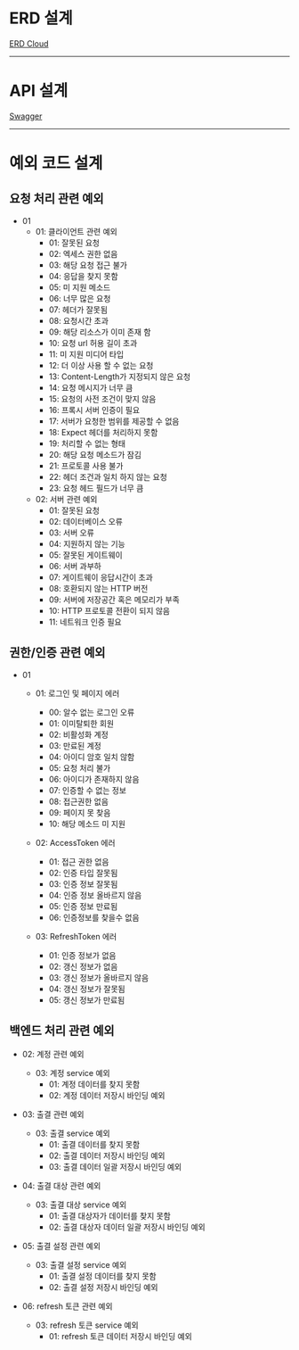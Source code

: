 # ERD 설계
[ERD Cloud](https://www.erdcloud.com/d/48QywLh2DwocKLWKf)

---
# API 설계
[Swagger](https://kimjr.shop/docs/swagger-ui/index.html)

---
# 예외 코드 설계

## 요청 처리 관련 예외

- 01
  - 01: 클라이언트 관련 예외
    - 01: 잘못된 요청
    - 02: 엑세스 권한 없음
    - 03: 해당 요청 접근 불가
    - 04: 응답을 찾지 못함
    - 05: 미 지원 메소드
    - 06: 너무 많은 요청
    - 07: 헤더가 잘못됨
    - 08: 요청시간 초과
    - 09: 해당 리소스가 이미 존재 함
    - 10: 요청 url 허용 길이 초과
    - 11: 미 지원 미디어 타입
    - 12: 더 이상 사용 할 수 없는 요청
    - 13: Content-Length가 지정되지 않은 요청
    - 14: 요청 메시지가 너무 큼
    - 15: 요청의 사전 조건이 맞지 않음
    - 16: 프록시 서버 인증이 필요
    - 17: 서버가 요청한 범위를 제공할 수 없음
    - 18: Expect 헤더를 처리하지 못함
    - 19: 처리할 수 없는 형태
    - 20: 해당 요청 메소드가 잠김
    - 21: 프로토콜 사용 불가
    - 22: 헤더 조건과 일치 하지 않는 요청
    - 23: 요청 헤드 필드가 너무 큼
  - 02: 서버 관련 예외
    - 01: 잘못된 요청
    - 02: 데이터베이스 오류
    - 03: 서버 오류
    - 04: 지원하지 않는 기능
    - 05: 잘못된 게이트웨이
    - 06: 서버 과부하
    - 07: 게이트웨이 응답시간이 초과
    - 08: 호환되지 않는 HTTP 버전
    - 09: 서버에 저장공간 혹은 메모리가 부족
    - 10: HTTP 프로토콜 전환이 되지 않음
    - 11: 네트워크 인증 필요

## 권한/인증 관련 예외

- 01
  - 01: 로그인 및 페이지 에러
    - 00: 알수 없는 로그인 오류
    - 01: 이미탈퇴한 회원
    - 02: 비활성화 계정
    - 03: 만료된 계정
    - 04: 아이디 암호 일치 않함
    - 05: 요청 처리 불가
    - 06: 아이디가 존재하지 않음
    - 07: 인증할 수 없는 정보
    - 08: 접근권한 없음
    - 09: 페이지 못 찾음
    - 10: 해당 메소드 미 지원

  - 02: AccessToken 에러
    - 01: 접근 권한 없음
    - 02: 인증 타입 잘못됨
    - 03: 인증 정보 잘못됨
    - 04: 인증 정보 올바르지 않음
    - 05: 인증 정보 만료됨
    - 06: 인증정보를 찾을수 없음

  - 03: RefreshToken 에러
    - 01: 인증 정보가 없음
    - 02: 갱신 정보가 없음
    - 03: 갱신 정보가 올바르지 않음
    - 04: 갱신 정보가 잘못됨
    - 05: 갱신 정보가 만료됨

## 백엔드 처리 관련 예외

- 02: 계정 관련 예외
  - 03: 계정 service 예외
    - 01: 계정 데이터를 찾지 못함
    - 02: 계정 데이터 저장시 바인딩 예외

- 03: 출결 관련 예외
  - 03: 출결 service 예외
    - 01: 출결 데이터를 찾지 못함
    - 02: 출결 데이터 저장시 바인딩 예외
    - 03: 출결 데이터 일괄 저장시 바인딩 예외

- 04: 출결 대상 관련 예외
  - 03: 출결 대상 service 예외
    - 01: 출결 대상자가 데이터를 찾지 못함
    - 02: 출결 대상자 데이터 일괄 저장시 바인딩 예외

- 05: 출결 설정 관련 예외
  - 03: 출결 설정 service 예외
    - 01: 출결 설정 데이터를 찾지 못함
    - 02: 출결 설정 저장시 바인딩 예외

- 06: refresh 토큰 관련 예외
  - 03: refresh 토큰 service 예외
    - 01: refresh 토큰 데이터 저장시 바인딩 예외
